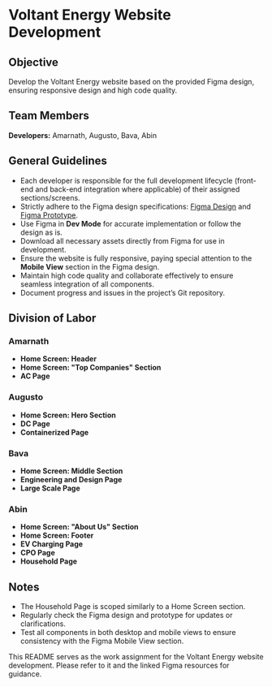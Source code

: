 # Voltant Energy Website Development

## Objective

Develop the Voltant Energy website based on the provided Figma design, ensuring responsive design and high code quality.

## Team Members

**Developers:** Amarnath, Augusto, Bava, Abin

## General Guidelines

- Each developer is responsible for the full development lifecycle (front-end and back-end integration where applicable) of their assigned sections/screens.
- Strictly adhere to the Figma design specifications: [Figma Design](https://www.figma.com/design/uJPmckMV5bVtjsu1R9Ml7f/Voltant-Energy---Incial?node-id=0-1&t=2CwklyUl7McPeQWH-1) and [Figma Prototype](https://www.figma.com/proto/uJPmckMV5bVtjsu1R9Ml7f/Voltant-Energy---Incial?page-id=0%3A1&node-id=6-2&viewport=626%2C350%2C0.11&t=HuQv3Apx0tacmeAx-1&scaling=scale-down&content-scaling=fixed&starting-point-node-id=299%3A310&show-proto-sidebar=1).
- Use Figma in **Dev Mode** for accurate implementation or follow the design as is.
- Download all necessary assets directly from Figma for use in development.
- Ensure the website is fully responsive, paying special attention to the **Mobile View** section in the Figma design.
- Maintain high code quality and collaborate effectively to ensure seamless integration of all components.
- Document progress and issues in the project’s Git repository.

## Division of Labor

### Amarnath

- **Home Screen: Header**
- **Home Screen: "Top Companies" Section**
- **AC Page**

### Augusto

- **Home Screen: Hero Section**
- **DC Page**
- **Containerized Page**

### Bava

- **Home Screen: Middle Section**
- **Engineering and Design Page**
- **Large Scale Page**

### Abin

- **Home Screen: "About Us" Section**
- **Home Screen: Footer**
- **EV Charging Page**
- **CPO Page**
- **Household Page**

## Notes

- The Household Page is scoped similarly to a Home Screen section.
- Regularly check the Figma design and prototype for updates or clarifications.
- Test all components in both desktop and mobile views to ensure consistency with the Figma Mobile View section.

This README serves as the work assignment for the Voltant Energy website development. Please refer to it and the linked Figma resources for guidance.
